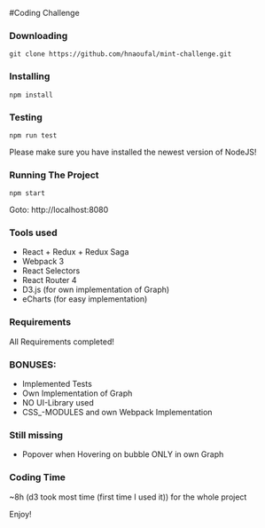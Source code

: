 #Coding Challenge

### Downloading

```
git clone https://github.com/hnaoufal/mint-challenge.git
```
### Installing

```
npm install
```
### Testing

```
npm run test
```
Please make sure you have installed the newest version of NodeJS!

### Running The Project

```
npm start
```
Goto: http://localhost:8080

### Tools used

- React + Redux + Redux Saga
- Webpack 3
- React Selectors
- React Router 4
- D3.js (for own implementation of Graph)
- eCharts (for easy implementation)

### Requirements

All Requirements completed!

### BONUSES:
- Implemented Tests
- Own Implementation of Graph
- NO UI-Library used
- CSS_-MODULES and own Webpack Implementation

### Still missing

- Popover when Hovering on bubble ONLY in own Graph

### Coding Time

~8h (d3 took most time (first time I used it)) for the whole project 

Enjoy!

